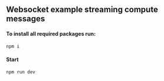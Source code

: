 ## Websocket example streaming compute messages

#### To install all required packages run:
```sh
npm i
```

#### Start
```sh
npm run dev
```
